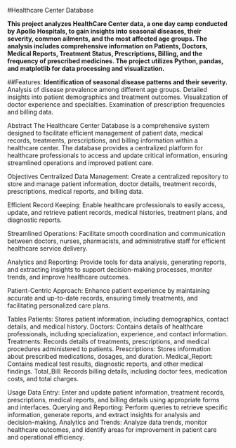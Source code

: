 #Healthcare Center Database

**This project analyzes HealthCare Center data, a one day camp conducted by Apollo Hospitals, to gain insights into seasonal diseases, their severity, common ailments, and the most affected age groups. The analysis includes comprehensive information on Patients, Doctors, Medical Reports, Treatment Status, Prescriptions, Billing, and the frequency of prescribed medicines. The project utilizes Python, pandas, and matplotlib for data processing and visualization.**

##Features:
**Identification of seasonal disease patterns and their severity.**
Analysis of disease prevalence among different age groups.
Detailed insights into patient demographics and treatment outcomes.
Visualization of doctor experience and specialties.
Examination of prescription frequencies and billing data.

Abstract
The Healthcare Center Database is a comprehensive system designed to facilitate efficient management of patient data, medical records, treatments, prescriptions, and billing information within a healthcare center. The database provides a centralized platform for healthcare professionals to access and update critical information, ensuring streamlined operations and improved patient care.

Objectives
Centralized Data Management: Create a centralized repository to store and manage patient information, doctor details, treatment records, prescriptions, medical reports, and billing data.

Efficient Record Keeping: Enable healthcare professionals to easily access, update, and retrieve patient records, medical histories, treatment plans, and diagnostic reports.

Streamlined Operations: Facilitate smooth coordination and communication between doctors, nurses, pharmacists, and administrative staff for efficient healthcare service delivery.

Analytics and Reporting: Provide tools for data analysis, generating reports, and extracting insights to support decision-making processes, monitor trends, and improve healthcare outcomes.

Patient-Centric Approach: Enhance patient experience by maintaining accurate and up-to-date records, ensuring timely treatments, and facilitating personalized care plans.

Tables
Patients: Stores patient information, including demographics, contact details, and medical history.
Doctors: Contains details of healthcare professionals, including specialization, experience, and contact information.
Treatments: Records details of treatments, prescriptions, and medical procedures administered to patients.
Prescriptions: Stores information about prescribed medications, dosages, and duration.
Medical_Report: Contains medical test results, diagnostic reports, and other medical findings.
Total_Bill: Records billing details, including doctor fees, medication costs, and total charges.

Usage
Data Entry: Enter and update patient information, treatment records, prescriptions, medical reports, and billing details using appropriate forms and interfaces.
Querying and Reporting: Perform queries to retrieve specific information, generate reports, and extract insights for analysis and decision-making.
Analytics and Trends: Analyze data trends, monitor healthcare outcomes, and identify areas for improvement in patient care and operational efficiency.

